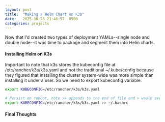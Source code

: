 ```yaml
---
layout: post
title:  "Making a Helm Chart on K3s"
date:   2025-06-25 21:46:57 -0500
categories: projects
---
```

Now that I'd created two types of deployment YAMLs--single node and double node--it was time to package and segment them into Helm charts.<!--break-->

#### **Installing Helm on K3s**

Important to note that k3s stores the kubeconfig file at /etc/rancher/k3s/k3s.yaml and not the traditional ~/.kube/config because they figured that installing the cluster system-wide was more simple than installing it under a user. So we need to export kubeconfig variable:

```bash
export KUBECONFIG=/etc/rancher/k3s/k3s.yaml

# Persist on reboot, note >> appends to the end of file and > would overwrite it
export KUBECONFIG=/etc/rancher/k3s/k3s.yaml >> ~/.bashrc 
```

#### **Final Thoughts**

